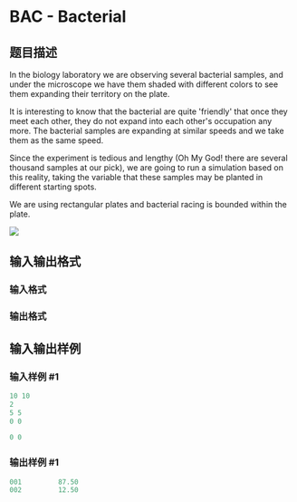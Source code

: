 # BAC - Bacterial

## 题目描述

 In the biology laboratory we are observing several bacterial samples, and under the microscope we have them shaded with different colors to see them expanding their territory on the plate.

It is interesting to know that the bacterial are quite 'friendly' that once they meet each other, they do not expand into each other's occupation any more. The bacterial samples are expanding at similar speeds and we take them as the same speed.

Since the experiment is tedious and lengthy (Oh My God! there are several thousand samples at our pick), we are going to run a simulation based on this reality, taking the variable that these samples may be planted in different starting spots.

We are using rectangular plates and bacterial racing is bounded within the plate.

![](https://cdn.luogu.com.cn/upload/vjudge_pic/SP73/0eba4d8aa6f82f2c7bbde369aac0d84f66dde784.png)

## 输入输出格式

### 输入格式

### 输出格式

## 输入输出样例

### 输入样例 #1

```cpp
10 10
2
5 5
0 0

0 0
```


### 输出样例 #1

```cpp
001         87.50
002         12.50
```


